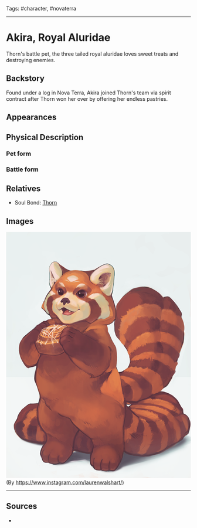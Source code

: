 Tags: #character, #novaterra 

---
# Akira, Royal Aluridae

Thorn's battle pet, the three tailed royal aluridae loves sweet treats and destroying enemies.

## Backstory

Found under a log in Nova Terra, Akira joined Thorn's team via spirit contract after Thorn won her over by offering her endless pastries.

## Appearances

## Physical Description

### Pet form

### Battle form

## Relatives

- Soul Bond: [Thorn](Thorn.md)

## Images

![image](../Resources/Attachments/Akira_1.png)
(By https://www.instagram.com/laurenwalshart/)

---
## Sources
- 